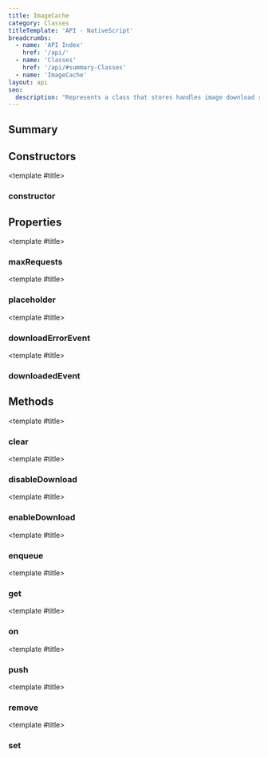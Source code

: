 ```yaml
---
title: ImageCache
category: Classes
titleTemplate: 'API - NativeScript'
breadcrumbs: 
  - name: 'API Index'
    href: '/api/'
  - name: 'Classes'
    href: '/api/#summary-Classes'
  - name: 'ImageCache'
layout: api
seo:
  description: "Represents a class that stores handles image download requests and caches the already downloaded images."
---
```


<!-- This page is auto generated, do not edit manually. -->
<!-- Run "yarn generate:api-docs" to regenerate -->

<script setup lang="ts">
  import { provide } from "vue";
  import API_DATA from "./ImageCache.data.json";
  
  provide('API_DATA', API_DATA);
</script>

<APIRefHierarchy v-once />

<APIRefComment commentBase64="eyJibG9ja1RhZ3MiOltdLCJtb2RpZmllclRhZ3MiOnt9LCJzdW1tYXJ5IjpbeyJraW5kIjoidGV4dCIsInRleHQiOiJSZXByZXNlbnRzIGEgY2xhc3MgdGhhdCBzdG9yZXMgaGFuZGxlcyBpbWFnZSBkb3dubG9hZCByZXF1ZXN0cyBhbmQgY2FjaGVzIHRoZSBhbHJlYWR5IGRvd25sb2FkZWQgaW1hZ2VzLiJ9XX0=" v-once />

## <Heading ignore>Summary</Heading>

<APIRefSummary v-once />

## Constructors

<div class="">

<APIRef for="15677" v-once>

<template #title>

### constructor

</template>

</APIRef>

</div>

## Properties

<div class="">

<APIRef for="15680" v-once>

<template #title>

### maxRequests

</template>

</APIRef>

</div>

<div class="">

<APIRef for="15679" v-once>

<template #title>

### placeholder

</template>

</APIRef>

</div>

<div class="isPublic isStatic">

<APIRef for="15635" v-once>

<template #title>

### downloadErrorEvent

</template>

</APIRef>

</div>

<div class="isPublic isStatic">

<APIRef for="15634" v-once>

<template #title>

### downloadedEvent

</template>

</APIRef>

</div>

## Methods

<div class="">

<APIRef for="15701" v-once>

<template #title>

### clear

</template>

</APIRef>

</div>

<div class="">

<APIRef for="15683" v-once>

<template #title>

### disableDownload

</template>

</APIRef>

</div>

<div class="">

<APIRef for="15681" v-once>

<template #title>

### enableDownload

</template>

</APIRef>

</div>

<div class="">

<APIRef for="15688" v-once>

<template #title>

### enqueue

</template>

</APIRef>

</div>

<div class="">

<APIRef for="15691" v-once>

<template #title>

### get

</template>

</APIRef>

</div>

<div class="">

<APIRef for="15703" v-once>

<template #title>

### on

</template>

</APIRef>

</div>

<div class="">

<APIRef for="15685" v-once>

<template #title>

### push

</template>

</APIRef>

</div>

<div class="">

<APIRef for="15698" v-once>

<template #title>

### remove

</template>

</APIRef>

</div>

<div class="">

<APIRef for="15694" v-once>

<template #title>

### set

</template>

</APIRef>

</div>
